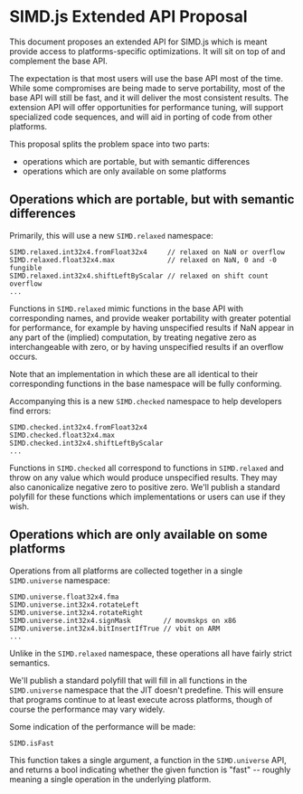 SIMD.js Extended API Proposal
=============================

This document proposes an extended API for SIMD.js which is meant provide access
to platforms-specific optimizations. It will sit on top of and complement the
base API.

The expectation is that most users will use the base API most of the time. While
some compromises are being made to serve portability, most of the base API will
still be fast, and it will deliver the most consistent results. The extension API
will offer opportunities for performance tuning, will support specialized code
sequences, and will aid in porting of code from other platforms.

This proposal splits the problem space into two parts:
 - operations which are portable, but with semantic differences
 - operations which are only available on some platforms

Operations which are portable, but with semantic differences
------------------------------------------------------------

Primarily, this will use a new `SIMD.relaxed` namespace:

```
SIMD.relaxed.int32x4.fromFloat32x4     // relaxed on NaN or overflow
SIMD.relaxed.float32x4.max             // relaxed on NaN, 0 and -0 fungible
SIMD.relaxed.int32x4.shiftLeftByScalar // relaxed on shift count overflow
...
```

Functions in `SIMD.relaxed` mimic functions in the base API with corresponding names,
and provide weaker portability with greater potential for performance, for example by
having unspecified results if NaN appear in any part of the (implied) computation, by
treating negative zero as interchangeable with zero, or by having unspecified
results if an overflow occurs.

Note that an implementation in which these are all identical to their corresponding
functions in the base namespace will be fully conforming.

Accompanying this is a new `SIMD.checked` namespace to help developers find errors:

```
SIMD.checked.int32x4.fromFloat32x4
SIMD.checked.float32x4.max
SIMD.checked.int32x4.shiftLeftByScalar
...
```

Functions in `SIMD.checked` all correspond to functions in `SIMD.relaxed` and
throw on any value which would produce unspecified results. They may also
canonicalize negative zero to positive zero. We'll publish a standard polyfill for
these functions which implementations or users can use if they wish.

Operations which are only available on some platforms
-----------------------------------------------------

Operations from all platforms are collected together in a single `SIMD.universe` namespace:

```
SIMD.universe.float32x4.fma
SIMD.universe.int32x4.rotateLeft
SIMD.universe.int32x4.rotateRight
SIMD.universe.int32x4.signMask        // movmskps on x86
SIMD.universe.int32x4.bitInsertIfTrue // vbit on ARM
...
```

Unlike in the `SIMD.relaxed` namespace, these operations all have fairly strict
semantics.

We'll publish a standard polyfill that will fill in all functions in the
`SIMD.universe` namespace that the JIT doesn't predefine. This will ensure that
programs continue to at least execute across platforms, though of course the
performance may vary widely.

Some indication of the performance will be made:

```
SIMD.isFast
```

This function takes a single argument, a function in the `SIMD.universe` API,
and returns a bool indicating whether the given function is "fast" -- roughly
meaning a single operation in the underlying platform.
